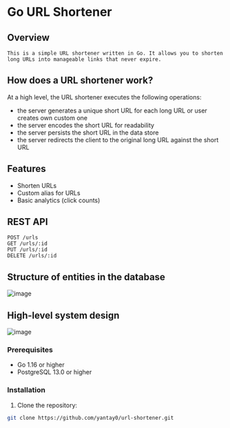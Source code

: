 # Go URL Shortener

## Overview
```
This is a simple URL shortener written in Go. It allows you to shorten long URLs into manageable links that never expire.
```
## How does a URL shortener work?
At a high level, the URL shortener executes the following operations:
- the server generates a unique short URL for each long URL or user creates own custom one
- the server encodes the short URL for readability
- the server persists the short URL in the data store
- the server redirects the client to the original long URL against the short URL

## Features
- Shorten URLs
- Custom alias for URLs
- Basic analytics (click counts)

## REST API
```
POST /urls
GET /urls/:id
PUT /urls/:id
DELETE /urls/:id
```

## Structure of entities in the database
![image](https://github.com/yantay0/url-shortener/assets/93054482/0ccaa6ff-92d4-48ec-bb28-5d9cff66a734)



## High-level system design
![image](https://github.com/yantay0/url-shortener/assets/93054482/11b77a99-c41e-40ff-8710-24915dbfbc44)




### Prerequisites
- Go 1.16 or higher
- PostgreSQL 13.0 or higher

### Installation
1. Clone the repository:
```bash
git clone https://github.com/yantay0/url-shortener.git
